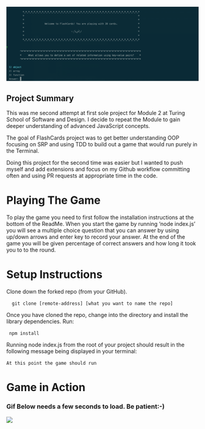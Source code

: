 ![](/screen_shots/shot_1.png)


## Project Summary

This was me second attempt at first sole project for Module 2 at Turing School of Software and Design. I decide to repeat the Module to gain deeper understanding of advanced JavaScript concepts.

The goal of FlashCards project was to get better understanding OOP focusing on SRP and using TDD to build out a game that would run purely in the Terminal.

Doing this project for the second time was easier but I wanted to push myself and add extensions and focus on my Github workflow committing often and using PR requests at appropriate time in the code.



# Playing The Game

To play the game you need to first follow the installation instructions at the bottom of the ReadMe. When you start the game by running ‘node index.js’ you will see a multiple choice question that you can answer by using up/down arrows and enter key to record your answer.
At the end of the game you will be given percentage of correct answers and how long it took you to to the round.



# Setup Instructions

Clone down the forked repo (from your GitHub).

      git clone [remote-address] [what you want to name the repo]

Once you have cloned the repo, change into the directory and install the library dependencies. Run:

     npm install


Running node index.js from the root of your project should result in the following message being displayed in your terminal:

    At this point the game should run

# Game in Action

### Gif Below needs a few seconds to load. Be patient:-)

![](/screen_shots/flashCards.gif)
